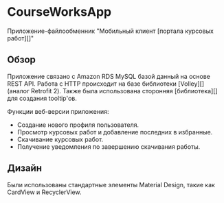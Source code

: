 # CourseWorksApp

Приложение-файлообменник "Мобильный клиент [портала курсовых работ][]"

## Обзор

Приложение связано с Amazon RDS MySQL базой данный на основе REST API. Работа с HTTP происходит на базе библиотеки [Volley][] (аналог Retrofit 2). Также была использована сторонняя [библиотека][] для создания tooltip'ов.

Функции веб-версии приложения:

* Создание нового профиля пользователя.
* Просмотр курсовых работ и добавление последних в избранные.
* Скачивание курсовых работ.
* Получение уведомления по завершению скачивания работы.


## Дизайн

Были использованы стандартные элементы Material Design, такие как CardView и RecyclerView.



